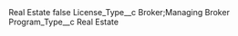 <?xml version="1.0" encoding="UTF-8"?>
<CustomMetadata xmlns="http://soap.sforce.com/2006/04/metadata" xmlns:xsi="http://www.w3.org/2001/XMLSchema-instance" xmlns:xsd="http://www.w3.org/2001/XMLSchema">
    <label>Real Estate</label>
    <protected>false</protected>
    <values>
        <field>License_Type__c</field>
        <value xsi:type="xsd:string">Broker;Managing Broker</value>
    </values>
    <values>
        <field>Program_Type__c</field>
        <value xsi:type="xsd:string">Real Estate</value>
    </values>
</CustomMetadata>
